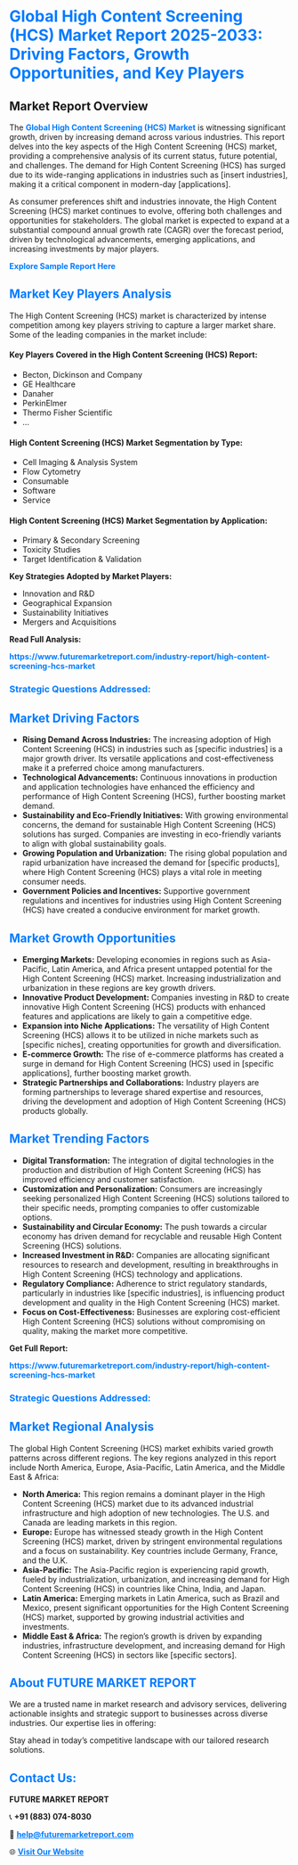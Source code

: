 <h1 style="color: #007BFF;">Global High Content Screening (HCS) Market Report 2025-2033: Driving Factors, Growth Opportunities, and Key Players</h1>

<section id="overview">
<h2>Market Report Overview</h2>
<p>The <a href="https://www.futuremarketreport.com/industry-report/high-content-screening-hcs-market" style="color: #007BFF; text-decoration: none;"><strong>Global High Content Screening (HCS) Market</strong></a> is witnessing significant growth, driven by increasing demand across various industries. This report delves into the key aspects of the High Content Screening (HCS) market, providing a comprehensive analysis of its current status, future potential, and challenges. The demand for High Content Screening (HCS) has surged due to its wide-ranging applications in industries such as [insert industries], making it a critical component in modern-day [applications].</p>
<p>As consumer preferences shift and industries innovate, the High Content Screening (HCS) market continues to evolve, offering both challenges and opportunities for stakeholders. The global market is expected to expand at a substantial compound annual growth rate (CAGR) over the forecast period, driven by technological advancements, emerging applications, and increasing investments by major players.</p>
</section>

<section id="overview">
<p><a href="https://www.futuremarketreport.com/request-sample/reportId=106771" style="color: #007BFF; text-decoration: none;"><strong>Explore Sample Report Here</strong></a></p>
</section>

<section id="key-players">
<h2 style="color: #007BFF;">Market Key Players Analysis</h2>
<p>The High Content Screening (HCS) market is characterized by intense competition among key players striving to capture a larger market share. Some of the leading companies in the market include:</p>
<h4>Key Players Covered in the High Content Screening (HCS) Report:</h4>
<ul><li>Becton, Dickinson and Company</li><li>GE Healthcare</li><li>Danaher</li><li>PerkinElmer</li><li>Thermo Fisher Scientific</li><li>...</li></ul>
<h4>High Content Screening (HCS) Market Segmentation by Type:</h4>
<ul><li>Cell Imaging &amp; Analysis System</li><li>Flow Cytometry</li><li>Consumable</li><li>Software</li><li>Service</li></ul>

<h4>High Content Screening (HCS) Market Segmentation by Application:</h4>
<ul><li>Primary &amp; Secondary Screening</li><li>Toxicity Studies</li><li>Target Identification &amp; Validation</li></ul>
<p><strong>Key Strategies Adopted by Market Players:</strong></p>
<ul>
<li>Innovation and R&D</li>
<li>Geographical Expansion</li>
<li>Sustainability Initiatives</li>
<li>Mergers and Acquisitions</li>
</ul>
</section>

<section>
<p><strong>Read Full Analysis: </strong></p><a href="https://www.futuremarketreport.com/industry-report/high-content-screening-hcs-market" style="color: #007BFF; text-decoration: none;"><strong>https://www.futuremarketreport.com/industry-report/high-content-screening-hcs-market</strong></a>
<h3 style="color: #007BFF;">Strategic Questions Addressed:</h3>
</section>

<section id="driving-factors">
<h2 style="color: #007BFF;">Market Driving Factors</h2>
<ul>
<li><strong>Rising Demand Across Industries:</strong> The increasing adoption of High Content Screening (HCS) in industries such as [specific industries] is a major growth driver. Its versatile applications and cost-effectiveness make it a preferred choice among manufacturers.</li>
<li><strong>Technological Advancements:</strong> Continuous innovations in production and application technologies have enhanced the efficiency and performance of High Content Screening (HCS), further boosting market demand.</li>
<li><strong>Sustainability and Eco-Friendly Initiatives:</strong> With growing environmental concerns, the demand for sustainable High Content Screening (HCS) solutions has surged. Companies are investing in eco-friendly variants to align with global sustainability goals.</li>
<li><strong>Growing Population and Urbanization:</strong> The rising global population and rapid urbanization have increased the demand for [specific products], where High Content Screening (HCS) plays a vital role in meeting consumer needs.</li>
<li><strong>Government Policies and Incentives:</strong> Supportive government regulations and incentives for industries using High Content Screening (HCS) have created a conducive environment for market growth.</li>
</ul>
</section>

<section id="growth-opportunities">
<h2 style="color: #007BFF;">Market Growth Opportunities</h2>
<ul>
<li><strong>Emerging Markets:</strong> Developing economies in regions such as Asia-Pacific, Latin America, and Africa present untapped potential for the High Content Screening (HCS) market. Increasing industrialization and urbanization in these regions are key growth drivers.</li>
<li><strong>Innovative Product Development:</strong> Companies investing in R&D to create innovative High Content Screening (HCS) products with enhanced features and applications are likely to gain a competitive edge.</li>
<li><strong>Expansion into Niche Applications:</strong> The versatility of High Content Screening (HCS) allows it to be utilized in niche markets such as [specific niches], creating opportunities for growth and diversification.</li>
<li><strong>E-commerce Growth:</strong> The rise of e-commerce platforms has created a surge in demand for High Content Screening (HCS) used in [specific applications], further boosting market growth.</li>
<li><strong>Strategic Partnerships and Collaborations:</strong> Industry players are forming partnerships to leverage shared expertise and resources, driving the development and adoption of High Content Screening (HCS) products globally.</li>
</ul>
</section>

<section id="trending-factors">
<h2 style="color: #007BFF;">Market Trending Factors</h2>
<ul>
<li><strong>Digital Transformation:</strong> The integration of digital technologies in the production and distribution of High Content Screening (HCS) has improved efficiency and customer satisfaction.</li>
<li><strong>Customization and Personalization:</strong> Consumers are increasingly seeking personalized High Content Screening (HCS) solutions tailored to their specific needs, prompting companies to offer customizable options.</li>
<li><strong>Sustainability and Circular Economy:</strong> The push towards a circular economy has driven demand for recyclable and reusable High Content Screening (HCS) solutions.</li>
<li><strong>Increased Investment in R&D:</strong> Companies are allocating significant resources to research and development, resulting in breakthroughs in High Content Screening (HCS) technology and applications.</li>
<li><strong>Regulatory Compliance:</strong> Adherence to strict regulatory standards, particularly in industries like [specific industries], is influencing product development and quality in the High Content Screening (HCS) market.</li>
<li><strong>Focus on Cost-Effectiveness:</strong> Businesses are exploring cost-efficient High Content Screening (HCS) solutions without compromising on quality, making the market more competitive.</li>
</ul>
</section>

<section>
<p><strong>Get Full Report: </strong></p><a href="https://www.futuremarketreport.com/industry-report/high-content-screening-hcs-market" style="color: #007BFF; text-decoration: none;"><strong>https://www.futuremarketreport.com/industry-report/high-content-screening-hcs-market</strong></a>
<h3 style="color: #007BFF;">Strategic Questions Addressed:</h3>
</section>


<section id="regional-analysis">
<h2 style="color: #007BFF;">Market Regional Analysis</h2>
<p>The global High Content Screening (HCS) market exhibits varied growth patterns across different regions. The key regions analyzed in this report include North America, Europe, Asia-Pacific, Latin America, and the Middle East & Africa:</p>
<ul>
<li><strong>North America:</strong> This region remains a dominant player in the High Content Screening (HCS) market due to its advanced industrial infrastructure and high adoption of new technologies. The U.S. and Canada are leading markets in this region.</li>
<li><strong>Europe:</strong> Europe has witnessed steady growth in the High Content Screening (HCS) market, driven by stringent environmental regulations and a focus on sustainability. Key countries include Germany, France, and the U.K.</li>
<li><strong>Asia-Pacific:</strong> The Asia-Pacific region is experiencing rapid growth, fueled by industrialization, urbanization, and increasing demand for High Content Screening (HCS) in countries like China, India, and Japan.</li>
<li><strong>Latin America:</strong> Emerging markets in Latin America, such as Brazil and Mexico, present significant opportunities for the High Content Screening (HCS) market, supported by growing industrial activities and investments.</li>
<li><strong>Middle East & Africa:</strong> The region’s growth is driven by expanding industries, infrastructure development, and increasing demand for High Content Screening (HCS) in sectors like [specific sectors].</li>
</ul>
</section>

<footer>
<h2 style="color: #007BFF;">About FUTURE MARKET REPORT</h2>
<p>We are a trusted name in market research and advisory services, delivering actionable insights and strategic support to businesses across diverse industries. Our expertise lies in offering:</p>

<p>Stay ahead in today’s competitive landscape with our tailored research solutions.</p>

<h2 style="color: #007BFF;">Contact Us:</h2>
<p><strong>FUTURE MARKET REPORT</strong></p>
<p>📞 <strong>+91 (883) 074-8030</strong></p>
<p>📧 <strong><a href="mailto:help@futuremarketreport.com" style="color: #007BFF;">help@futuremarketreport.com</a></strong></p>
<p>🌐 <strong><a href="https://www.futuremarketreport.com/" style="color: #007BFF;">Visit Our Website</a></strong></p>
</footer>